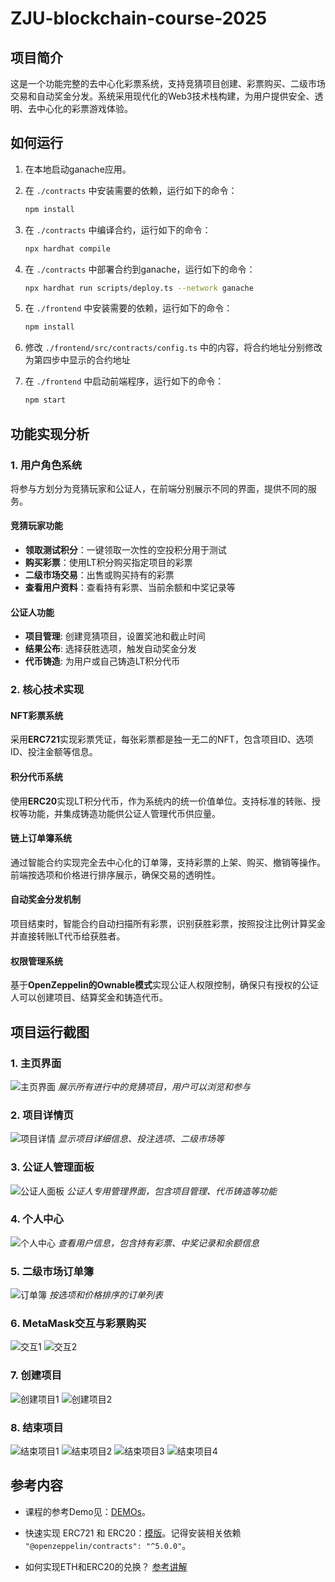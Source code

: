 # ZJU-blockchain-course-2025

## 项目简介

这是一个功能完整的去中心化彩票系统，支持竞猜项目创建、彩票购买、二级市场交易和自动奖金分发。系统采用现代化的Web3技术栈构建，为用户提供安全、透明、去中心化的彩票游戏体验。

## 如何运行

1. 在本地启动ganache应用。

2. 在 `./contracts` 中安装需要的依赖，运行如下的命令：
    ```bash
    npm install
    ```
3. 在 `./contracts` 中编译合约，运行如下的命令：
    ```bash
    npx hardhat compile
    ```
4. 在 `./contracts` 中部署合约到ganache，运行如下的命令：
    ```bash
    npx hardhat run scripts/deploy.ts --network ganache
    ```
5. 在 `./frontend` 中安装需要的依赖，运行如下的命令：
    ```bash
    npm install
    ```
6. 修改 `./frontend/src/contracts/config.ts` 中的内容，将合约地址分别修改为第四步中显示的合约地址
7. 在 `./frontend` 中启动前端程序，运行如下的命令：
    ```bash
    npm start
    ```

## 功能实现分析

### 1. 用户角色系统

将参与方划分为竞猜玩家和公证人，在前端分别展示不同的界面，提供不同的服务。

#### 竞猜玩家功能

- **领取测试积分**：一键领取一次性的空投积分用于测试
- **购买彩票**：使用LT积分购买指定项目的彩票
- **二级市场交易**：出售或购买持有的彩票
- **查看用户资料**：查看持有彩票、当前余额和中奖记录等

#### 公证人功能

- **项目管理**: 创建竞猜项目，设置奖池和截止时间
- **结果公布**: 选择获胜选项，触发自动奖金分发
- **代币铸造**: 为用户或自己铸造LT积分代币

### 2. 核心技术实现

#### NFT彩票系统

采用**ERC721**实现彩票凭证，每张彩票都是独一无二的NFT，包含项目ID、选项ID、投注金额等信息。

#### 积分代币系统

使用**ERC20**实现LT积分代币，作为系统内的统一价值单位。支持标准的转账、授权等功能，并集成铸造功能供公证人管理代币供应量。

#### 链上订单簿系统

通过智能合约实现完全去中心化的订单簿，支持彩票的上架、购买、撤销等操作。前端按选项和价格进行排序展示，确保交易的透明性。

#### 自动奖金分发机制

项目结束时，智能合约自动扫描所有彩票，识别获胜彩票，按照投注比例计算奖金并直接转账LT代币给获胜者。

#### 权限管理系统

基于**OpenZeppelin的Ownable模式**实现公证人权限控制，确保只有授权的公证人可以创建项目、结算奖金和铸造代币。

## 项目运行截图

### 1. 主页界面
![主页界面](images/image.png)
*展示所有进行中的竞猜项目，用户可以浏览和参与*

### 2. 项目详情页
![项目详情](images/image-1.png)
*显示项目详细信息、投注选项、二级市场等*

### 3. 公证人管理面板
![公证人面板](images/image-2.png)
*公证人专用管理界面，包含项目管理、代币铸造等功能*

### 4. 个人中心
![个人中心](images/image-3.png)
*查看用户信息，包含持有彩票、中奖记录和余额信息*

### 5. 二级市场订单簿
![订单簿](images/image-4.png)
*按选项和价格排序的订单列表*

### 6. MetaMask交互与彩票购买
![交互1](images/image-5.png)
![交互2](images/image-6.png)

### 7. 创建项目
![创建项目1](images/image-7.png)
![创建项目2](images/image-8.png)

### 8. 结束项目
![结束项目1](images/image-9.png)
![结束项目2](images/image-10.png)
![结束项目3](images/image-12.png)
![结束项目4](images/image-11.png)

## 参考内容

- 课程的参考Demo见：[DEMOs](https://github.com/LBruyne/blockchain-course-demos)。

- 快速实现 ERC721 和 ERC20：[模版](https://wizard.openzeppelin.com/#erc20)。记得安装相关依赖 ``"@openzeppelin/contracts": "^5.0.0"``。

- 如何实现ETH和ERC20的兑换？ [参考讲解](https://www.wtf.academy/en/docs/solidity-103/DEX/)
